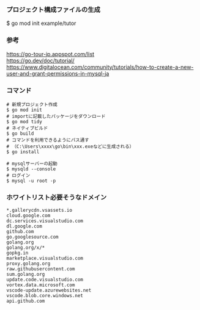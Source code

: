 ### プロジェクト構成ファイルの生成
$ go mod init example/tutor  

### 参考
https://go-tour-jp.appspot.com/list  
https://go.dev/doc/tutorial/
https://www.digitalocean.com/community/tutorials/how-to-create-a-new-user-and-grant-permissions-in-mysql-ja

### コマンド
```
# 新規プロジェクト作成
$ go mod init
# importに記載したパッケージをダウンロード
$ go mod tidy
# ネイティブビルド
$ go build
# コマンドを利用できるようにパス通す
# （C:\Users\xxxx\go\bin\xxx.exeなどに生成される）
$ go install

# mysqlサーバーの起動
$ mysqld --console
# ログイン
$ mysql -u root -p
```

### ホワイトリスト必要そうなドメイン
```
*.gallerycdn.vsassets.io
cloud.google.com
dc.services.visualstudio.com
dl.google.com
github.com
go.googlesource.com
golang.org
golang.org/x/*
gopkg.in
marketplace.visualstudio.com
proxy.golang.org
raw.githubusercontent.com
sum.golang.org
update.code.visualstudio.com
vortex.data.microsoft.com
vscode-update.azurewebsites.net
vscode.blob.core.windows.net
api.github.com
```